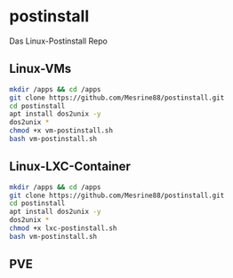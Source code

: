# postinstall
Das Linux-Postinstall Repo

## Linux-VMs

```bash
mkdir /apps && cd /apps
git clone https://github.com/Mesrine88/postinstall.git
cd postinstall
apt install dos2unix -y
dos2unix *
chmod +x vm-postinstall.sh
bash vm-postinstall.sh
```


## Linux-LXC-Container


```bash
mkdir /apps && cd /apps
git clone https://github.com/Mesrine88/postinstall.git
cd postinstall
apt install dos2unix -y
dos2unix *
chmod +x lxc-postinstall.sh
bash vm-postinstall.sh
```



## PVE
